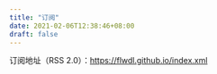 ```yaml
---
title: "订阅"
date: 2021-02-06T12:38:46+08:00
draft: false
---
```


订阅地址（RSS 2.0）：<https://flwdl.github.io/index.xml>
